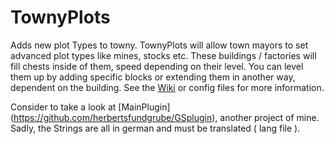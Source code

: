 TownyPlots
==========

Adds new plot Types to towny.
TownyPlots will allow town mayors to set advanced plot types like mines, stocks etc. 
These buildings / factories will fill chests inside of them, speed depending on their level. You can level them up by adding specific blocks or extending them in another way, dependent on the building. 
See the [Wiki](https://github.com/Pommesritter/TownyPlots/wiki) or config files for more information.

Consider to take a look at [MainPlugin] (https://github.com/herbertsfundgrube/GSplugin), another project of mine. 
Sadly, the Strings are all in german and must be translated ( lang file ). 

